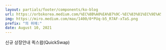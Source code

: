 ```yaml
---
layout: partials/footer/components/ko-blog
url: https://orbskorea.medium.com/%EC%8B%A0%EA%B7%9C-%EC%83%81%EC%9E%A5%EC%95%88%EB%82%B4-%ED%80%B5%EC%8A%A4%EC%99%91-quickswap-ddbc226026ed
img: https://miro.medium.com/max/1400/0*PUq-b5_R7AF-xTaS.png
prefix: "의 위에:"
date: August 10, 2021
---
```


신규 상장안내 퀵스왑(QuickSwap)
